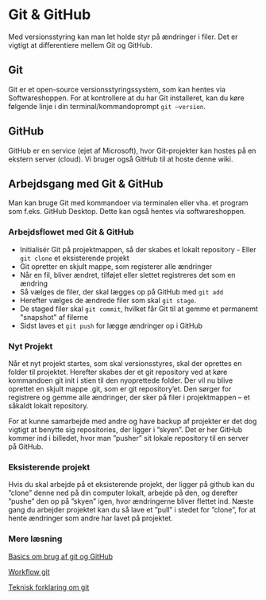 # Git & GitHub 
Med versionsstyring kan man let holde styr på ændringer i filer. Det er vigtigt at differentiere mellem Git og GitHub.

## Git
Git er et open-source versionsstyringssystem, som kan hentes via Softwareshoppen. For at kontrollere at du har Git installeret, kan du køre følgende linje i din terminal/kommandoprompt ```git –version```. 

## GitHub
GitHub er en service (ejet af Microsoft), hvor Git-projekter kan hostes på en ekstern server (cloud). Vi bruger også GitHub til at hoste denne wiki.

## Arbejdsgang med Git & GitHub
Man kan bruge Git med kommandoer via terminalen eller vha. et program som f.eks. GitHub Desktop. Dette kan også hentes via softwareshoppen.

### Arbejdsflowet med Git & GitHub

* Initialisér Git på projektmappen, så der skabes et lokalt repository - Eller ```git clone``` et eksisterende projekt
* Git opretter en skjult mappe, som registerer alle ændringer
* Når en fil, bliver ændret, tilføjet eller slettet registreres det som en ændring
* Så vælges de filer, der skal lægges op på GitHub med `git add`
* Herefter vælges de ændrede filer som skal ```git stage```.
* De staged filer skal ```git commit```, hvilket får Git til at gemme et permanemt "snapshot" af filerne
* Sidst laves et ```git push``` for lægge ændringer op i GitHub 

### Nyt Projekt
Når et nyt projekt startes, som skal versionsstyres, skal der oprettes en folder til projektet. Herefter skabes der et git repository ved at køre kommandoen git init i stien til den nyoprettede folder. Der vil nu blive oprettet en skjult mappe .git, som er git repository’et. Den sørger for registrere og gemme alle ændringer, der sker på filer i projektmappen – et såkaldt lokalt repository.

For at kunne samarbejde med andre og have backup af projekter er det dog vigtigt at benytte sig repositories, der ligger i ”skyen”. Det er her GitHub kommer ind i billedet, hvor man ”pusher” sit lokale repository til en server på GitHub.

### Eksisterende projekt
Hvis du skal arbejde på et eksisterende projekt, der ligger på github kan du ”clone” denne ned på din computer lokalt, arbejde på den, og derefter ”pushe” den op på ”skyen” igen, hvor ændringerne bliver flettet ind. 
Næste gang du arbejder projektet kan du så lave et ”pull” i stedet for ”clone”, for at hente ændringer som andre har lavet på projektet. 

### Mere læsning

[Basics om brug af git og GitHub](https://www.freecodecamp.org/news/learn-the-basics-of-git-in-under-10-minutes-da548267cc91/)

[Workflow git](https://towardsdatascience.com/learn-enough-git-to-be-useful-281561eef959)

[Teknisk forklaring om git](https://how-to.dev/how-git-stores-data)


